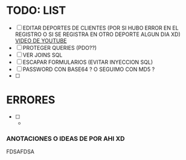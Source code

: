 # TODO: LIST

-   [ ] EDITAR DEPORTES DE CLIENTES (POR SI HUBO ERROR EN EL REGISTRO O SI SE REGISTRA EN OTRO DEPORTE ALGUN DIA XD) [VIDEO DE YOUTUBE](https://www.youtube.com/watch?v=KtqT68JRTMw¡)
-   [ ] PROTEGER QUERIES (PDO??)
-   [ ] VER JOINS SQL
-   [ ] ESCAPAR FORMULARIOS (EVITAR INYECCION SQL)
-   [ ] PASSWORD CON BASE64 ? O SEGUIMO CON MD5 ?
-   [ ]

# ERRORES

-   [ ] -

### ANOTACIONES O IDEAS DE POR AHI XD

FDSAFDSA
